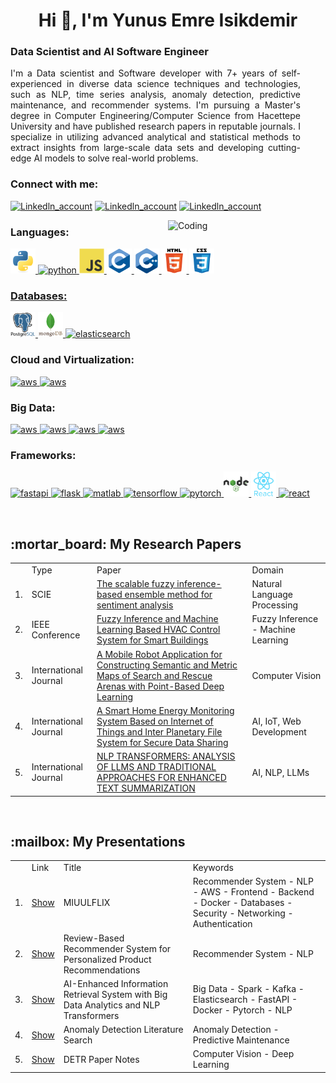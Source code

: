 <h1 align="center">Hi 👋, I'm Yunus Emre Isikdemir</h1>
<h3 style="text-align: left;">Data Scientist and AI Software Engineer</h3>


<div style="margin-right: 20px;">
<p align="justify" style="margin-right: 20px;">
I'm a Data scientist and Software developer with 7+ years of self-experienced in diverse data science techniques and technologies, such as NLP, time series analysis, anomaly detection, predictive maintenance, and recommender systems. I'm pursuing a Master's degree in Computer Engineering/Computer Science from Hacettepe University and have published research papers in reputable journals. I specialize in utilizing advanced analytical and statistical methods to extract insights from large-scale data sets and developing cutting-edge AI models to solve real-world problems.
</p>
</div>

<h3 align="left">Connect with me:</h3>

[![Linkedln_account](https://img.shields.io/badge/linkedin-%230077B5.svg?&style=for-the-badge&logo=linkedin&logoColor=white)](https://www.linkedin.com/in/yisikdemir/)
[![Linkedln_account](https://img.shields.io/badge/youtube-FF1B2D.svg?&style=for-the-badge&logo=youtube&logoColor=white)](https://www.youtube.com/channel/UCzOdbXO5wMWG43LZHhxJLzA)
[![Linkedln_account](https://img.shields.io/badge/instagram-f48109.svg?&style=for-the-badge&logo=youtube&logoColor=white)](https://instagram.com/yunus.isikdemir)

<img align="right" alt="Coding" width="50%" src="https://media3.giphy.com/media/qgQUggAC3Pfv687qPC/giphy.gif">
<h3 align="left">Languages:</h3>

<a href="https://www.python.org" target="_blank" rel="noreferrer"> <img src="https://raw.githubusercontent.com/devicons/devicon/master/icons/python/python-original.svg" alt="python" width="40" height="40"/><a href="https://www.r-project.org" target="_blank" rel="noreferrer"> <img src="https://upload.wikimedia.org/wikipedia/commons/thumb/1/1b/R_logo.svg/724px-R_logo.svg.png?20160212050515" alt="python" width="40" height="40"/> </a>  </a> <a href="https://developer.mozilla.org/en-US/docs/Web/JavaScript" target="_blank" rel="noreferrer"> <img src="https://raw.githubusercontent.com/devicons/devicon/master/icons/javascript/javascript-original.svg" alt="javascript" width="40" height="40"/> </a> <a href="https://www.cprogramming.com/" target="_blank" rel="noreferrer"> <img src="https://raw.githubusercontent.com/devicons/devicon/master/icons/c/c-original.svg" alt="c" width="40" height="40"/> </a><a href="https://www.w3schools.com/cpp/" target="_blank" rel="noreferrer"> <img src="https://raw.githubusercontent.com/devicons/devicon/master/icons/cplusplus/cplusplus-original.svg" alt="cplusplus" width="40" height="40"/> </a> <a href="https://www.w3.org/html/" target="_blank" rel="noreferrer"> <img src="https://raw.githubusercontent.com/devicons/devicon/master/icons/html5/html5-original-wordmark.svg" alt="html5" width="40" height="40"/> </a> <a href="https://www.w3schools.com/css/" target="_blank" rel="noreferrer"> <img src="https://raw.githubusercontent.com/devicons/devicon/master/icons/css3/css3-original-wordmark.svg" alt="css3" width="40" height="40"/> </a> <a href="https://www.mathworks.com/" target="_blank" rel="noreferrer">
 
<h3 align="left">Databases:</h3>
<a href="https://www.postgresql.org" target="_blank" rel="noreferrer"> <img src="https://raw.githubusercontent.com/devicons/devicon/master/icons/postgresql/postgresql-original-wordmark.svg" alt="postgresql" width="40" height="40"/> </a> <a href="https://www.mongodb.com/" target="_blank" rel="noreferrer"> <img src="https://raw.githubusercontent.com/devicons/devicon/master/icons/mongodb/mongodb-original-wordmark.svg" alt="mongodb" width="40" height="40"/> </a><a href="https://www.elastic.co/?ultron=B-Stack-Trials-EMEA-S-Exact&gambit=Stack-Core&blade=adwords-s&hulk=paid&Device=c&thor=elasticsearch&gclid=Cj0KCQiAx6ugBhCcARIsAGNmMbjyeu_W0KEjtRMQn1prI35Mwa89Djzh8Y5Pf1bA2WxyziBO5-qSui8aAusKEALw_wcB" target="_blank" rel="noreferrer"> <img src="https://4.bp.blogspot.com/-SeZlk6ey3Aw/XJa096EkL8I/AAAAAAAAJaE/DJQojQEZoJ8JN9bJciFeUj57xOKldzD2ACK4BGAYYCw/s1600/logo%2Belastic%2Bsearch%2Bicon.png" alt="elasticsearch" width="40" height="40"/></a>
 
 
<h3 align="left">Cloud and Virtualization:</h3>
<p align="left">
<a href="https://aws.amazon.com" target="_blank" rel="noreferrer"> <img src="https://img.icons8.com/color/344/amazon-web-services.png" alt="aws" width="40" height="40"/> </a> <a href="https://www.docker.com" target="_blank" rel="noreferrer"> <img src="https://developers.redhat.com/sites/default/files/styles/article_feature/public/blog/2014/05/homepage-docker-logo.png?itok=zx0e-vcP" alt="aws" width="40" height="40"/> </a> 
 
<h3 align="left">Big Data:</h3>
<a href="https://hadoop.apache.org" target="_blank" rel="noreferrer"> <img src="https://seeklogo.com/images/H/hadoop-logo-608148F581-seeklogo.com.png" alt="aws" width="40" height="40"/> </a>
<a href="https://hive.apache.org" target="_blank" rel="noreferrer"> <img src="https://upload.wikimedia.org/wikipedia/commons/thumb/b/bb/Apache_Hive_logo.svg/1000px-Apache_Hive_logo.svg.png" alt="aws" width="40" height="40"/> </a> 
 <a href="https://spark.apache.org" target="_blank" rel="noreferrer"> <img src="http://www.dataversity.net/wp-content/uploads/2015/06/spark-logo.png" alt="aws" width="40" height="40"/> </a> <a href="https://kafka.apache.org" target="_blank" rel="noreferrer"> <img src="https://uploads-ssl.webflow.com/62038ffc9cd2db4558e3c7b7/623b44a1913c46041e39c836_kafka.svg" alt="aws" width="40" height="40"/> </a> 

<h3 align="left">Frameworks:</h3>

 <a href="https://fastapi.tiangolo.com" target="_blank" rel="noreferrer"> <img src="https://cdn.worldvectorlogo.com/logos/fastapi-1.svg" alt="fastapi" width="40" height="40"/> </a> <a href="https://flask.palletsprojects.com/" target="_blank" rel="noreferrer"> <img src="https://img.icons8.com/nolan/344/flask.png" alt="flask" width="40" height="40" /> </a><a href="https://keras.io" target="_blank" rel="noreferrer"> <img src="https://upload.wikimedia.org/wikipedia/commons/thumb/a/ae/Keras_logo.svg/768px-Keras_logo.svg.png?20200317115153" alt="matlab" width="40" height="40"/> </a> <a href="https://www.tensorflow.org" target="_blank" rel="noreferrer"> <img src="https://www.vectorlogo.zone/logos/tensorflow/tensorflow-icon.svg" alt="tensorflow" width="40" height="40"/> </a><a href="https://pytorch.org/" target="_blank" rel="noreferrer"> <img src="https://www.vectorlogo.zone/logos/pytorch/pytorch-icon.svg" alt="pytorch" width="40" height="40"/> </a> <a href="https://nodejs.org" target="_blank" rel="noreferrer"> <img src="https://raw.githubusercontent.com/devicons/devicon/master/icons/nodejs/nodejs-original-wordmark.svg" alt="nodejs" width="40" height="40"/> </a> <a href="https://reactjs.org/" target="_blank" rel="noreferrer"> <img src="https://raw.githubusercontent.com/devicons/devicon/master/icons/react/react-original-wordmark.svg" alt="react" width="40" height="40"/> </a> <a href="https://huggingface.co" target="_blank" rel="noreferrer"> <img src="https://workable-application-form.s3.amazonaws.com/advanced/production/61557f91d9510741dc62e7f8/c3635b59-a3d2-444a-b636-a9d0061dcdde" alt="react" width="40" height="40"/> </a>
 
 
<br>
 
<h2>:mortar_board: My Research Papers</h2><table><tr><td align="center"></td><td>Type</td><td>Paper</td><td>Domain</td></tr><tr><td align="center">1.</td><td>SCIE</td><td><a href="https://downloads.hindawi.com/journals/cin/2022/5186144.pdf">The scalable fuzzy inference-based ensemble method for sentiment analysis</a></td><td>Natural Language Processing</td></tr><tr><td align="center">2.</td><td>IEEE Conference</td><td><a href="https://ieeexplore.ieee.org/abstract/document/9987083">Fuzzy Inference and Machine Learning Based HVAC Control System for Smart Buildings</a></td><td>Fuzzy Inference - Machine Learning</td></tr><tr><td align="center">3.</td><td>International Journal</td><td><a href="https://dergipark.org.tr/en/download/article-file/1582359">A Mobile Robot Application for Constructing Semantic and Metric Maps of Search and Rescue Arenas with Point-Based Deep Learning</a></td><td>Computer Vision</td></tr><tr><td align="center">4.</td><td>International Journal</td><td><a href="https://www.scirp.org/journal/paperinformation.aspx?paperid=128450">A Smart Home Energy Monitoring System Based on Internet of Things and Inter Planetary File System for Secure Data Sharing</a></td><td>AI, IoT, Web Development</td></tr><tr><td align="center">5.</td><td>International Journal</td><td><a href="https://dergipark.org.tr/en/download/article-file/3169274">NLP TRANSFORMERS: ANALYSIS OF LLMS AND TRADITIONAL APPROACHES FOR ENHANCED TEXT SUMMARIZATION</a></td><td>AI, NLP, LLMs</td></tr></table><br><h2>:mailbox: My Presentations</h2><table><tr><td align="center"></td><td>Link</td><td>Title</td><td>Keywords</td></tr><tr><td align="center">1.</td><td><a href="https://github.com/yisikdemir/miuulflix">Show</a></td><td>MIUULFLIX</td><td>Recommender System - NLP - AWS - Frontend - Backend - Docker - Databases - Security - Networking - Authentication</td></tr><tr><td align="center">2.</td><td><a href="https://github.com/yisikdemir/review-based-recommender-system">Show</a></td><td>Review-Based Recommender System for Personalized Product Recommendations</td><td>Recommender System - NLP</td></tr><tr><td align="center">3.</td><td><a href="https://github.com/yisikdemir/ai-based-information-retrieval">Show</a></td><td>AI-Enhanced Information Retrieval System with Big Data Analytics and NLP Transformers</td><td>Big Data - Spark - Kafka - Elasticsearch - FastAPI - Docker - Pytorch - NLP</td></tr><tr><td align="center">4.</td><td><a href="https://github.com/yisikdemir/anomaly-detection">Show</a></td><td>Anomaly Detection Literature Search</td><td>Anomaly Detection - Predictive Maintenance</td></tr><tr><td align="center">5.</td><td><a href="https://github.com/yisikdemir/DETR-paper-notes">Show</a></td><td>DETR Paper Notes</td><td>Computer Vision - Deep Learning</td></tr></table>
